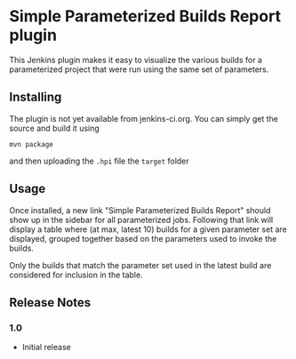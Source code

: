 Simple Parameterized Builds Report plugin
=========================================

This Jenkins plugin makes it easy to visualize the various builds for a parameterized project that were run using the same set of parameters.

Installing
----------

The plugin is not yet available from jenkins-ci.org. You can simply get the source and build it using

    mvn package

and then uploading the `.hpi` file the `target` folder

Usage
-----

Once installed, a new link "Simple Parameterized Builds Report" should show up in the sidebar for all parameterized jobs. Following that link will display a table where (at max, latest 10) builds for a given parameter set are displayed, grouped together based on the parameters used to invoke the builds.

Only the builds that match the parameter set used in the latest build are considered for inclusion in the table.

Release Notes
-------------

### 1.0

* Initial release